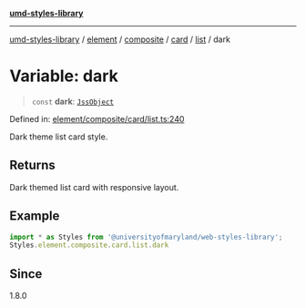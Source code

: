 [**umd-styles-library**](../../../../../../../../README.md)

***

[umd-styles-library](../../../../../../../../modules.md) / [element](../../../../../../../README.md) / [composite](../../../../../README.md) / [card](../../../README.md) / [list](../README.md) / dark

# Variable: dark

> `const` **dark**: [`JssObject`](../../../../../../../../utilities/namespaces/transform/type-aliases/JssObject.md)

Defined in: [element/composite/card/list.ts:240](https://github.com/UMD-Digital/design-system/blob/8021d9898368f604bce452fe4dde6fae3a0578fd/packages/styles/source/element/composite/card/list.ts#L240)

Dark theme list card style.

## Returns

Dark themed list card with responsive layout.

## Example

```typescript
import * as Styles from '@universityofmaryland/web-styles-library';
Styles.element.composite.card.list.dark
```

## Since

1.8.0
